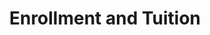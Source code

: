 ---
layout: post
title: Enrollment and Tuition
description: Policies
image: assets/images/prek05.jpg
nav-menu: true
order: 3

summary:
    |
    <p>
    EWEB CDC maintains a wait list and enrolls new children on a rolling basis. Priority is given to families with a child currently enrolled in the center, and then we open it up for community members. We have an extensive waiting list, especially for the younger ages. If you are interested in joining our community, please let us know and we'd be happy to set up a tour. 
    </p>
    <h4>WE ARE CURRENTLY ENROLLING IN OUR PRESCHOOL AND PRE-K CLASSROOMS!</h4>

sections:
    - title: Center Tours
      content:
        |
        Parents interested in getting on our waitlist should call the center to set up a tour and to meet with the Director. Tours are typically scheduled for 9:00am to give you the best "snapshot" of our program. If that time doesn't work for you, please let us know and we would be happy to arrange a tour at a time that best meets your needs.

    - title: Wait List Procedures
      content:
        |
        <p>
        If you would like to add your child's name to the wait list following your tour, you will be required to pay a one-time, non-refundable fee of $50. We can accept a check made out to EWEB CDC or cash in exact change.﻿
        </p>
        <p>
        You will remain on the wait list until you are offered a spot in the program, or until you let us know that you would like to be removed.
        </p>
        <p>
        When a spot becomes available for a particular classroom, we begin contacting the names on our waiting list. Calls are first made to parents with a child currently enrolled. We then contact families in the order of wait list application. Families with a child on the wait list are given 24 hours to accept or turn down the spot offered. If you defer, your name will remain on the wait list.
        </p>
        <p>
        If your child "ages out" of a classroom while on the wait list, we will move his or her name to the next classroom's list.
        </p>
        <p>
        Families on the wait list are welcome to call at any time to check their child's progress towards enrollment.
        </p>

    - title: 2018 Tuition Rate Schedule
      downloads:
      - url: assets/docs/2018_Tuition.pdf
        text: 2018 Tuition Rates
      content: ""
---